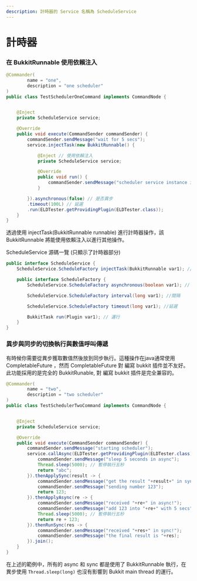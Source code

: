 ```yaml
---
description: 計時器的 Service 名稱為 ScheduleService
---
```


# 計時器

### 在 BukkitRunnable 使用依賴注入 <a id="inject-bukkitrunnable"></a>

```java
@Commander(
        name = "one",
        description = "one scheduler"
)
public class TestSchedulerOneCommand implements CommandNode {


    @Inject
    private ScheduleService service;

    @Override
    public void execute(CommandSender commandSender) {
        commandSender.sendMessage("wait for 5 secs");
        service.injectTask(new BukkitRunnable() {

            @Inject // 使用依賴注入
            private ScheduleService service;

            @Override
            public void run() {
                commandSender.sendMessage("scheduler service instance inside bukkit runnable is "+(service == null ? "null" : "not null !"));
            }

        }).asynchronous(false) // 是否異步
        .timeout(100L) // 延遲
        .run(ELDTester.getProvidingPlugin(ELDTester.class));
    }
}
```

透過使用 injectTask\(BukkitRunnable runnable\) 進行計時器操作，該 BukkitRunnable 將能使用依賴注入以進行其他操作。

ScheduleService 源碼一覽 \(只顯示了計時器部分\)

```java
public interface ScheduleService {
    ScheduleService.ScheduleFactory injectTask(BukkitRunnable var1); //注入 task

    public interface ScheduleFactory {
        ScheduleService.ScheduleFactory asynchronous(boolean var1); // 異步

        ScheduleService.ScheduleFactory interval(long var1); //間隔

        ScheduleService.ScheduleFactory timeout(long var1); //延遲

        BukkitTask run(Plugin var1); // 運行
    }
}
```

### 異步與同步的切換執行與數值呼叫傳遞 <a id="call-async"></a>

有時候你需要從異步獲取數值然後放到同步執行。這種操作在java通常使用 CompletableFuture ，然而 CompletableFuture 對 編寫 bukkit 插件並不友好。此功能採用的是完全的 BukkitRunable, 對 編寫 bukkit 插件是完全兼容的。

```java
@Commander(
        name = "two",
        description = "two scheduler"
)
public class TestSchedulerTwoCommand implements CommandNode {


    @Inject
    private ScheduleService service;

    @Override
    public void execute(CommandSender commandSender) {
        commandSender.sendMessage("starting scheduler");
        service.callAsync(ELDTester.getProvidingPlugin(ELDTester.class), () -> {
            commandSender.sendMessage("sleep 5 seconds in async");
            Thread.sleep(5000); // 暫停執行五秒
            return "abc";
        }).thenApplySync(result -> {
            commandSender.sendMessage("get the result "+result+" in sync!");
            commandSender.sendMessage("sending number 123");
            return 123;
        }).thenApplyAsync(re -> {
            commandSender.sendMessage("received "+re+" in async!");
            commandSender.sendMessage("add 123 into "+re+" with 5 secs");
            Thread.sleep(5000); // 暫停執行五秒
            return re + 123;
        }).thenRunSync(res -> {
            commandSender.sendMessage("received "+res+" in sync!");
            commandSender.sendMessage("the final result is "+res);
        }).join();
    }
}
```

在上述的範例中，所有的 async 和 sync 都是使用了 BukkitRunnable 執行，在異步使用 `Thread.sleep(long)` 也沒有影響到 Bukkit main thread 的運行。



